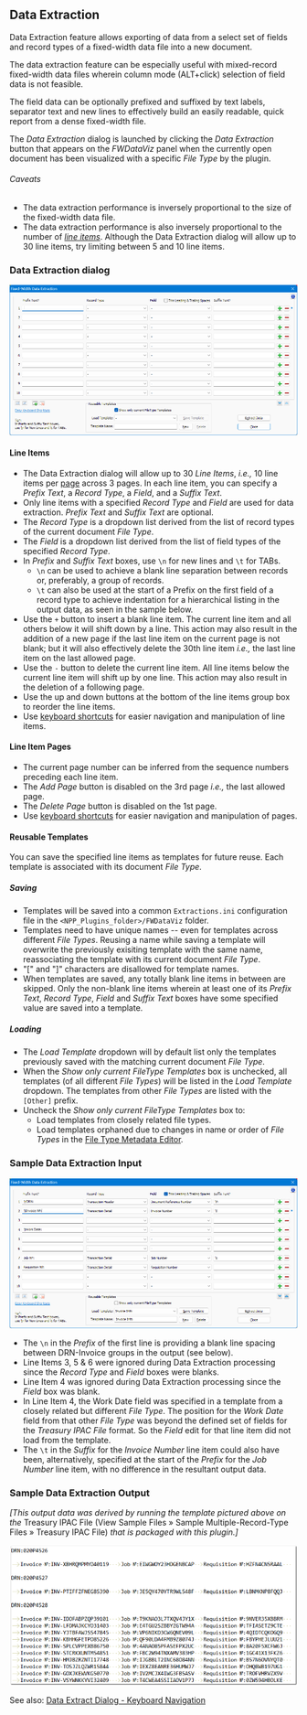 ## Data Extraction

Data Extraction feature allows exporting of data from a select set of fields and record types of a fixed-width data file into a new document.

The data extraction feature can be especially useful with mixed-record fixed-width data files wherein column mode (ALT+click) selection of field data is not feasible.

The field data can be optionally prefixed and suffixed by text labels, separator text and new lines to effectively build an easily readable, quick report from a dense fixed-width file.

The _Data Extraction_ dialog is launched by clicking the _Data Extraction_ button that appears on the _FWDataViz_ panel when the currently open document has been visualized with a specific _File Type_ by the plugin.

###### Caveats
 * The data extraction performance is inversely proportional to the size of the fixed-width data file.
 * The data extraction performance is also inversely proportional to the number of [_line items_](https://github.com/shriprem/FWDataViz/blob/master/docs/data_extract_dialog.md#line-items). Although the Data Extraction dialog will allow up to 30 line items, try limiting between 5 and 10 line items.

### Data Extraction dialog
![Data_Extraction_Dialog](https://raw.githubusercontent.com/shriprem/FWDataViz/master/images/data_extract_dialog.png)

#### Line Items
* The Data Extraction dialog will allow up to 30 _Line Items_, _i.e.,_ 10 line items per [page](https://github.com/shriprem/FWDataViz/blob/master/docs/data_extract_dialog.md#line-item-pages) across 3 pages. In each line item, you can specify a _Prefix Text_, a _Record Type_, a _Field_, and a _Suffix Text_.
* Only line items with a specified _Record Type_ and _Field_ are used for data extraction. _Prefix Text_ and _Suffix Text_ are optional.
* The _Record Type_ is a dropdown list derived from the list of record types of the current document _File Type_.
* The _Field_ is a dropdown list derived from the list of field types of the specified _Record Type_.
* In _Prefix_ and _Suffix Text_ boxes, use `\n` for new lines and `\t` for TABs.
   * `\n` can be used to achieve a blank line separation between records or, preferably, a group of records.
   * `\t` can also be used at the start of a Prefix on the first field of a record type to achieve indentation for a hierarchical listing in the output data, as seen in the sample below.
* Use the `+` button to insert a blank line item. The current line item and all others below it will shift down by a line. This action may also result in the addition of a new page if the last line item on the current page is not blank; but it will also effectively delete the 30th line item _i.e.,_ the last line item on the last allowed page.
* Use the `-` button to delete the current line item. All line items below the current line item will shift up by one line. This action may also result in the deletion of a following page.
* Use the up and down buttons at the bottom of the line items group box to reorder the line items.
* Use [keyboard shortcuts](https://github.com/shriprem/FWDataViz/blob/master/docs/data_extract_key_shortcuts.md) for easier navigation and manipulation of line items.

#### Line Item Pages
* The current page number can be inferred from the sequence numbers preceding each line item.
* The _Add Page_ button is disabled on the 3rd page _i.e.,_ the last allowed page.
* The _Delete Page_ button is disabled on the 1st page.
* Use [keyboard shortcuts](https://github.com/shriprem/FWDataViz/blob/master/docs/data_extract_key_shortcuts.md) for easier navigation and manipulation of pages.

#### Reusable Templates
You can save the specified line items as templates for future reuse. Each template is associated with its document _File Type_.
##### Saving
* Templates will be saved into a common `Extractions.ini` configuration file in the `<NPP_Plugins_folder>/FWDataViz` folder.
* Templates need to have unique names -- even for templates across different _File Types_. Reusing a name while saving a template will overwrite the previously exisiting template with the same name, reassociating the template with its current document _File Type_.
* "[" and "]" characters are disallowed for template names.
* When templates are saved, any totally blank line items in between are skipped. Only the non-blank line items wherein at least one of its _Prefix Text_, _Record Type_, _Field_ and _Suffix Text_ boxes have some specified value are saved into a template.
##### Loading
* The _Load Template_ dropdown will by default list only the templates previously saved with the matching current document _File Type_.
* When the _Show only current FileType Templates_ box is unchecked, all templates (of all different _File Types_) will be listed in the _Load Template_ dropdown. The templates from other _File Types_ are listed with the `[Other]` prefix.
* Uncheck the _Show only current FileType Templates_ box to:
   * Load templates from closely related file types.
   * Load templates orphaned due to changes in name or order of _File Types_ in the [File Type Metadata Editor](https://github.com/shriprem/FWDataViz/blob/master/docs/file_type_config_dialog.md).

### Sample Data Extraction Input
![Data_Extraction_Sample](https://raw.githubusercontent.com/shriprem/FWDataViz/master/images/data_extract_sample.png)

* The `\n` in the _Prefix_ of the first line is providing a blank line spacing between DRN-Invoice groups in the output (see below).
* Line Items 3, 5 & 6 were ignored during Data Extraction processing since the _Record Type_ and _Field_ boxes were blanks.
* Line Item 4 was ignored during Data Extraction processing since the _Field_ box was blank.
* In Line Item 4, the Work Date field was specified in a template from a closely related but different _File Type_. The position for the _Work Date_ field from that other _File Type_ was beyond the defined set of fields for the _Treasury IPAC File_ format. So the _Field_ edit for that line item did not load from the template.
* The `\t` in the _Suffix_ for the _Invoice Number_ line item could also have been, alternatively, specified at the start of the _Prefix_ for the _Job Number_ line item, with no difference in the resultant output data.


### Sample Data Extraction Output
_[This output data was derived by running the template pictured above on the_ Treasury IPAC File (View Sample Files » Sample Multiple-Record-Type Files » Treasury IPAC File) _that is packaged with this plugin.]_

![Sample_Data_Output](https://raw.githubusercontent.com/shriprem/FWDataViz/master/images/data_extract_output.png)

See also: [Data Extract Dialog - Keyboard Navigation](https://github.com/shriprem/FWDataViz/blob/master/docs/data_extract_key_shortcuts.md)